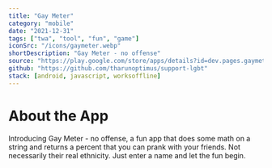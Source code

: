 ```yaml
---
title: "Gay Meter"
category: "mobile"
date: "2021-12-31"
tags: ["twa", "tool", "fun", "game"]
iconSrc: "/icons/gaymeter.webp"
shortDescription: "Gay Meter - no offense"
source: "https://play.google.com/store/apps/details?id=dev.pages.gaymeter.twa"
github: "https://github.com/tharunoptimus/support-lgbt"
stack: [android, javascript, worksoffline]
---
```


# About the App

Introducing Gay Meter - no offense, a fun app that does some math on a string and returns a percent that you can prank with your friends. Not necessarily their real ethnicity. Just enter a name and let the fun begin.
